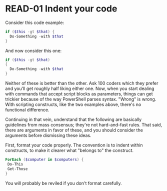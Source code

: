 # READ-01 Indent your code

Consider this code example:

```PowerShell
if ($this -gt $that) {
  Do-Something -with $that
}
```

And now consider this one:

```PowerShell
if ($this -gt $that)
{
  Do-Something -with $that
}
```

Neither of these is better than the other. Ask 100 coders which they prefer and you'll get roughly half liking either one. Now, when you start dealing with commands that accept script blocks as parameters, things can get trickier because of the way PowerShell parses syntax. "Wrong" is wrong. With scripting constructs, like the two examples above, there's no functional difference.

Continuing in that vein, understand that the following are basically guidelines from mass consensus; they're not hard-and-fast rules. That said, there are arguments in favor of these, and you should consider the arguments before dismissing these ideas.

First, format your code properly. The convention is to indent within constructs, to make it clearer what "belongs to" the construct.

```PowerShell
ForEach ($computer in $computers) {
 Do-This
 Get-Those
}
```

You will probably be reviled if you don't format carefully.

